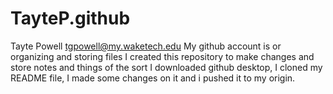# TayteP.github
Tayte Powell 
tgpowell@my.waketech.edu
My github account is or organizing and storing files
I created this repository to make changes and store notes and things of the sort
I downloaded github desktop, I cloned my README file, I made some changes on it and i pushed it to my origin. 
